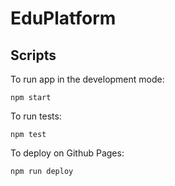 # EduPlatform

## Scripts

To run app in the development mode:

```
npm start
```

To run tests:

```
npm test
```

To deploy on Github Pages:

```
npm run deploy
```
